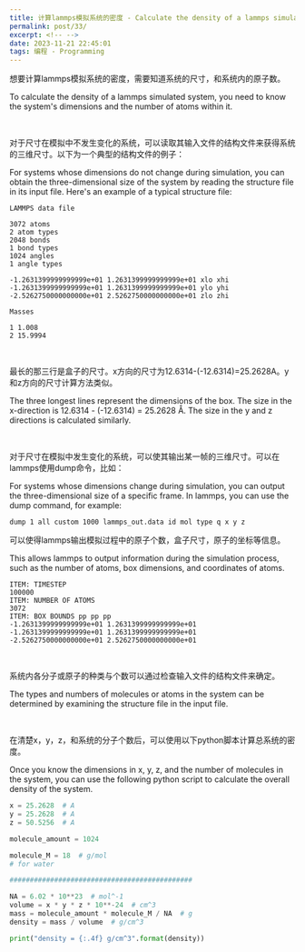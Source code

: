 ```yaml
---
title: 计算lammps模拟系统的密度 - Calculate the density of a lammps simulated system
permalink: post/33/
excerpt: <!-- -->
date: 2023-11-21 22:45:01
tags: 编程 - Programming
---
```


想要计算lammps模拟系统的密度，需要知道系统的尺寸，和系统内的原子数。

To calculate the density of a lammps simulated system, you need to know the system's dimensions and the number of atoms within it.

<br>

对于尺寸在模拟中不发生变化的系统，可以读取其输入文件的结构文件来获得系统的三维尺寸。以下为一个典型的结构文件的例子：

For systems whose dimensions do not change during simulation, you can obtain the three-dimensional size of the system by reading the structure file in its input file. Here's an example of a typical structure file:

```
LAMMPS data file

3072 atoms
2 atom types
2048 bonds
1 bond types
1024 angles
1 angle types

-1.2631399999999999e+01 1.2631399999999999e+01 xlo xhi
-1.2631399999999999e+01 1.2631399999999999e+01 ylo yhi
-2.5262750000000000e+01 2.5262750000000000e+01 zlo zhi

Masses

1 1.008
2 15.9994
```

<br>

最长的那三行是盒子的尺寸。x方向的尺寸为12.6314-(-12.6314)=25.2628A。y和z方向的尺寸计算方法类似。

The three longest lines represent the dimensions of the box. The size in the x-direction is 12.6314 - (-12.6314) = 25.2628 Å. The size in the y and z directions is calculated similarly.

<br>

对于尺寸在模拟中发生变化的系统，可以使其输出某一帧的三维尺寸。可以在lammps使用dump命令，比如：

For systems whose dimensions change during simulation, you can output the three-dimensional size of a specific frame. In lammps, you can use the dump command, for example:

```
dump 1 all custom 1000 lammps_out.data id mol type q x y z
```
可以使得lammps输出模拟过程中的原子个数，盒子尺寸，原子的坐标等信息。

This allows lammps to output information during the simulation process, such as the number of atoms, box dimensions, and coordinates of atoms.

```
ITEM: TIMESTEP
100000
ITEM: NUMBER OF ATOMS
3072
ITEM: BOX BOUNDS pp pp pp
-1.2631399999999999e+01 1.2631399999999999e+01
-1.2631399999999999e+01 1.2631399999999999e+01
-2.5262750000000000e+01 2.5262750000000000e+01
```

<br>

系统内各分子或原子的种类与个数可以通过检查输入文件的结构文件来确定。

The types and numbers of molecules or atoms in the system can be determined by examining the structure file in the input file.

<br>

在清楚x，y，z，和系统的分子个数后，可以使用以下python脚本计算总系统的密度。

Once you know the dimensions in x, y, z, and the number of molecules in the system, you can use the following python script to calculate the overall density of the system.

```python
x = 25.2628  # A
y = 25.2628  # A
z = 50.5256  # A

molecule_amount = 1024

molecule_M = 18  # g/mol
# for water

#############################################

NA = 6.02 * 10**23  # mol^-1
volume = x * y * z * 10**-24  # cm^3
mass = molecule_amount * molecule_M / NA  # g
density = mass / volume  # g/cm^3

print("density = {:.4f} g/cm^3".format(density))

```
